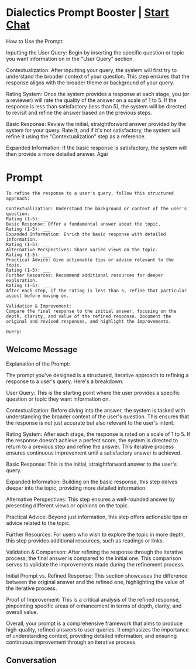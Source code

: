

# Dialectics Prompt Booster | [Start Chat](https://gptcall.net/chat.html?data=%7B%22contact%22%3A%7B%22id%22%3A%22DTmdxkFgYui8loNvbiNbH%22%2C%22flow%22%3Atrue%7D%7D)
How to Use the Prompt:



Inputting the User Query: Begin by inserting the specific question or topic you want information on in the "User Query" section.



Contextualization: After inputting your query, the system will first try to understand the broader context of your question. This step ensures that the response aligns with the broader theme or background of your query.



Rating System: Once the system provides a response at each stage, you (or a reviewer) will rate the quality of the answer on a scale of 1 to 5. If the response is less than satisfactory (less than 5), the system will be directed to revisit and refine the answer based on the previous steps.



Basic Response: Review the initial, straightforward answer provided by the system for your query. Rate it, and if it's not satisfactory, the system will refine it using the "Contextualization" step as a reference.



Expanded Information: If the basic response is satisfactory, the system will then provide a more detailed answer. Agai

# Prompt

```
To refine the response to a user's query, follow this structured approach:

Contextualization: Understand the background or context of the user's question.
Rating (1-5): ___
Basic Response: Offer a fundamental answer about the topic.
Rating (1-5): ___
Expanded Information: Enrich the basic response with detailed information.
Rating (1-5): ___
Alternative Perspectives: Share varied views on the topic.
Rating (1-5): ___
Practical Advice: Give actionable tips or advice relevant to the topic.
Rating (1-5): ___
Further Resources: Recommend additional resources for deeper exploration.
Rating (1-5): ___
After each step, if the rating is less than 5, refine that particular aspect before moving on.

Validation & Improvement:
Compare the final response to the initial answer, focusing on the depth, clarity, and value of the refined response. Document the original and revised responses, and highlight the improvements.

Query:
```

## Welcome Message
Explanation of the Prompt:



The prompt you've designed is a structured, iterative approach to refining a response to a user's query. Here's a breakdown:



User Query: This is the starting point where the user provides a specific question or topic they want information on.



Contextualization: Before diving into the answer, the system is tasked with understanding the broader context of the user's question. This ensures that the response is not just accurate but also relevant to the user's intent.



Rating System: After each stage, the response is rated on a scale of 1 to 5. If the response doesn't achieve a perfect score, the system is directed to return to a previous step and refine the answer. This iterative process ensures continuous improvement until a satisfactory answer is achieved.



Basic Response: This is the initial, straightforward answer to the user's query.



Expanded Information: Building on the basic response, this step delves deeper into the topic, providing more detailed information.



Alternative Perspectives: This step ensures a well-rounded answer by presenting different views or opinions on the topic.



Practical Advice: Beyond just information, this step offers actionable tips or advice related to the topic.



Further Resources: For users who wish to explore the topic in more depth, this step provides additional resources, such as readings or links.



Validation & Comparison: After refining the response through the iterative process, the final answer is compared to the initial one. This comparison serves to validate the improvements made during the refinement process.



Initial Prompt vs. Refined Response: This section showcases the difference between the original answer and the refined one, highlighting the value of the iterative process.



Proof of Improvement: This is a critical analysis of the refined response, pinpointing specific areas of enhancement in terms of depth, clarity, and overall value.



Overall, your prompt is a comprehensive framework that aims to produce high-quality, refined answers to user queries. It emphasizes the importance of understanding context, providing detailed information, and ensuring continuous improvement through an iterative process.

## Conversation



